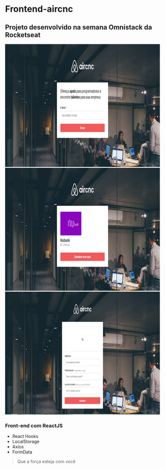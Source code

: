 # Frontend-aircnc

## Projeto desenvolvido na semana Omnistack da Rocketseat

<img src="https://github.com/Daniels887/Frontend-aircnc/blob/master/Telas/Home.PNG" alt="Home" width="860" height="400" /> <img src="https://github.com/Daniels887/Frontend-aircnc/blob/master/Telas/List.PNG" alt="List" width="860" height="400" /> <img src="https://github.com/Daniels887/Frontend-aircnc/blob/master/Telas/New.PNG" alt="New" width="860" height="400" />

### Front-end com ReactJS

- React Hooks
- LocalStorage
- Axios
- FormData

> Que a força esteja com você
